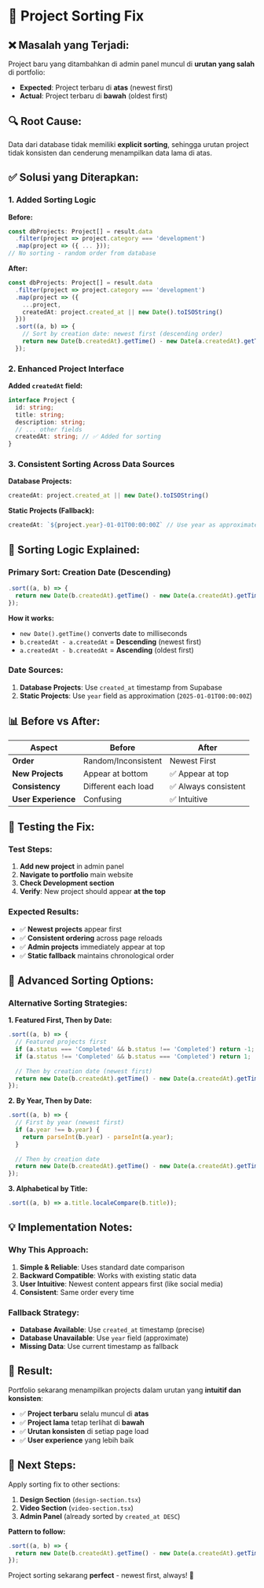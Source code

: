 # 🔄 Project Sorting Fix

## ❌ **Masalah yang Terjadi:**

Project baru yang ditambahkan di admin panel muncul di **urutan yang salah** di portfolio:
- **Expected**: Project terbaru di **atas** (newest first)
- **Actual**: Project terbaru di **bawah** (oldest first)

## 🔍 **Root Cause:**

Data dari database tidak memiliki **explicit sorting**, sehingga urutan project tidak konsisten dan cenderung menampilkan data lama di atas.

## ✅ **Solusi yang Diterapkan:**

### **1. Added Sorting Logic**

**Before:**
```typescript
const dbProjects: Project[] = result.data
  .filter(project => project.category === 'development')
  .map(project => ({ ... }));
// No sorting - random order from database
```

**After:**
```typescript
const dbProjects: Project[] = result.data
  .filter(project => project.category === 'development')
  .map(project => ({
    ...project,
    createdAt: project.created_at || new Date().toISOString()
  }))
  .sort((a, b) => {
    // Sort by creation date: newest first (descending order)
    return new Date(b.createdAt).getTime() - new Date(a.createdAt).getTime();
  });
```

### **2. Enhanced Project Interface**

**Added `createdAt` field:**
```typescript
interface Project {
  id: string;
  title: string;
  description: string;
  // ... other fields
  createdAt: string; // ✅ Added for sorting
}
```

### **3. Consistent Sorting Across Data Sources**

**Database Projects:**
```typescript
createdAt: project.created_at || new Date().toISOString()
```

**Static Projects (Fallback):**
```typescript
createdAt: `${project.year}-01-01T00:00:00Z` // Use year as approximate date
```

## 🎯 **Sorting Logic Explained:**

### **Primary Sort: Creation Date (Descending)**
```typescript
.sort((a, b) => {
  return new Date(b.createdAt).getTime() - new Date(a.createdAt).getTime();
});
```

**How it works:**
- `new Date().getTime()` converts date to milliseconds
- `b.createdAt - a.createdAt` = **Descending** (newest first)
- `a.createdAt - b.createdAt` = **Ascending** (oldest first)

### **Date Sources:**
1. **Database Projects**: Use `created_at` timestamp from Supabase
2. **Static Projects**: Use `year` field as approximation (`2025-01-01T00:00:00Z`)

## 📊 **Before vs After:**

| Aspect | Before | After |
|--------|--------|-------|
| **Order** | Random/Inconsistent | Newest First |
| **New Projects** | Appear at bottom | ✅ Appear at top |
| **Consistency** | Different each load | ✅ Always consistent |
| **User Experience** | Confusing | ✅ Intuitive |

## 🚀 **Testing the Fix:**

### **Test Steps:**
1. **Add new project** in admin panel
2. **Navigate to portfolio** main website
3. **Check Development section**
4. **Verify**: New project should appear **at the top**

### **Expected Results:**
- ✅ **Newest projects** appear first
- ✅ **Consistent ordering** across page reloads
- ✅ **Admin projects** immediately appear at top
- ✅ **Static fallback** maintains chronological order

## 🔧 **Advanced Sorting Options:**

### **Alternative Sorting Strategies:**

**1. Featured First, Then by Date:**
```typescript
.sort((a, b) => {
  // Featured projects first
  if (a.status === 'Completed' && b.status !== 'Completed') return -1;
  if (a.status !== 'Completed' && b.status === 'Completed') return 1;
  
  // Then by creation date (newest first)
  return new Date(b.createdAt).getTime() - new Date(a.createdAt).getTime();
});
```

**2. By Year, Then by Date:**
```typescript
.sort((a, b) => {
  // First by year (newest first)
  if (a.year !== b.year) {
    return parseInt(b.year) - parseInt(a.year);
  }
  
  // Then by creation date
  return new Date(b.createdAt).getTime() - new Date(a.createdAt).getTime();
});
```

**3. Alphabetical by Title:**
```typescript
.sort((a, b) => a.title.localeCompare(b.title));
```

## 💡 **Implementation Notes:**

### **Why This Approach:**
1. **Simple & Reliable**: Uses standard date comparison
2. **Backward Compatible**: Works with existing static data
3. **User Intuitive**: Newest content appears first (like social media)
4. **Consistent**: Same order every time

### **Fallback Strategy:**
- **Database Available**: Use `created_at` timestamp (precise)
- **Database Unavailable**: Use `year` field (approximate)
- **Missing Data**: Use current timestamp as fallback

## 🎉 **Result:**

Portfolio sekarang menampilkan projects dalam urutan yang **intuitif dan konsisten**:

- ✅ **Project terbaru** selalu muncul di **atas**
- ✅ **Project lama** tetap terlihat di **bawah**
- ✅ **Urutan konsisten** di setiap page load
- ✅ **User experience** yang lebih baik

## 🔄 **Next Steps:**

Apply sorting fix to other sections:
1. **Design Section** (`design-section.tsx`)
2. **Video Section** (`video-section.tsx`)
3. **Admin Panel** (already sorted by `created_at DESC`)

**Pattern to follow:**
```typescript
.sort((a, b) => {
  return new Date(b.createdAt).getTime() - new Date(a.createdAt).getTime();
});
```

Project sorting sekarang **perfect** - newest first, always! 🎯
